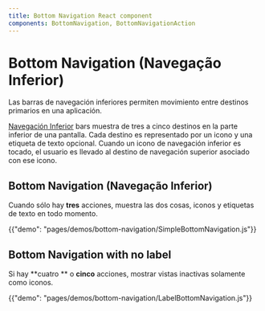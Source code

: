 ```yaml
---
title: Bottom Navigation React component
components: BottomNavigation, BottomNavigationAction
---
```

# Bottom Navigation (Navegação Inferior)

<p class="description">Las barras de navegación inferiores permiten movimiento entre destinos primarios en una aplicación.</p>

[Navegación Inferior](https://material.io/design/components/bottom-navigation.html) bars muestra de tres a cinco destinos en la parte inferior de una pantalla. Cada destino es representado por un icono y una etiqueta de texto opcional. Cuando un icono de navegación inferior es tocado, el usuario es llevado al destino de navegación superior asociado con ese icono.

## Bottom Navigation (Navegação Inferior)

Cuando sólo hay **tres** acciones, muestra las dos cosas, iconos y etiquetas de texto en todo momento.

{{"demo": "pages/demos/bottom-navigation/SimpleBottomNavigation.js"}}

## Bottom Navigation with no label

Si hay **cuatro ** o **cinco** acciones, mostrar vistas inactivas solamente como iconos.

{{"demo": "pages/demos/bottom-navigation/LabelBottomNavigation.js"}}